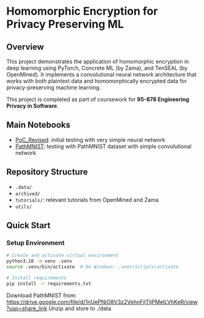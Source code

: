# Homomorphic Encryption for Privacy Preserving ML

## Overview
This project demonstrates the application of homomorphic encryption in deep learning using PyTorch, Concrete ML (by Zama), and TenSEAL (by OpenMined). 
It implements a convolutional neural network architecture that works with both plaintext data and homomorphically encrypted data for privacy-preserving machine learning.

This project is completed as part of coursework for **95-878 Engineering Privacy in Software**.

## Main Notebooks
- [PoC_Revised](0-poc_revised.ipynb): initial testing with very simple neural network
- [PathMNIST](1-PathMNIST.ipynb): testing with PathMNIST dataset with simple convolutional network


## Repository Structure
- `.data/`
- `archived/` 
- `tutorials/`: relevant tutorials from OpenMined and Zama
- `utils/`


## Quick Start

### Setup Environment
```bash
# Create and activate virtual environment
python3.10 -m venv .venv
source .venv/bin/activate  # On Windows: .venv\Scripts\activate

# Install requirements
pip install -r requirements.txt
```

Download PathMNIST from: https://drive.google.com/file/d/1nUePNjO8V3z2VehnFjlTljPMeILVhKeR/view?usp=share_link
Unzip and store to ./data